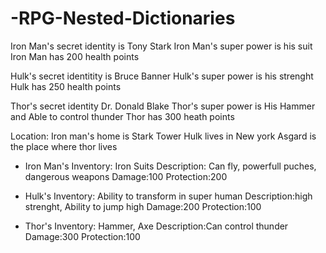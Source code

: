# -RPG-Nested-Dictionaries
Iron Man's secret identity is Tony Stark
Iron Man's super power is his suit
Iron Man has 200 health points

Hulk's secret identitity is Bruce Banner
Hulk's super power is his strenght
Hulk has 250 health points

Thor's secret identity Dr. Donald Blake
Thor's super power is His Hammer and Able to control thunder
Thor has 300 heath points

Location:
Iron man's home is Stark Tower
Hulk lives in New york
Asgard is the place where thor lives

* Iron Man's Inventory:
Iron Suits
Description: Can fly, powerfull puches, dangerous weapons
Damage:100
Protection:200

* Hulk's Inventory:
Ability to transform in super human
Description:high strenght, Ability to jump high
Damage:200
Protection:100

* Thor's Inventory:
Hammer, Axe
Description:Can control thunder
Damage:300
Protection:100

